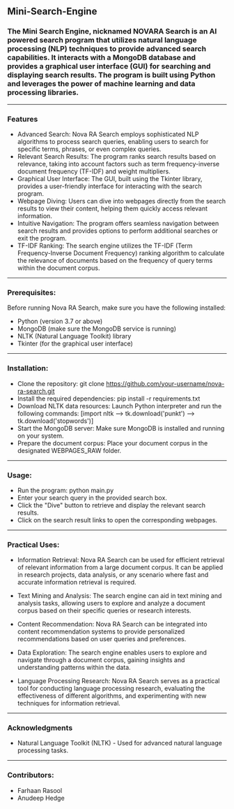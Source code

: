 ## Mini-Search-Engine

### The Mini Search Engine, nicknamed NOVARA Search is an AI powered search program that utilizes natural language processing (NLP) techniques to provide advanced search capabilities. It interacts with a MongoDB database and provides a graphical user interface (GUI) for searching and displaying search results. The program is built using Python and leverages the power of machine learning and data processing libraries.

---

### Features
- Advanced Search: Nova RA Search employs sophisticated NLP algorithms to process search queries, enabling users to search for specific terms, phrases, or even complex queries.
- Relevant Search Results: The program ranks search results based on relevance, taking into account factors such as term frequency-inverse document frequency (TF-IDF) and weight multipliers.
- Graphical User Interface: The GUI, built using the Tkinter library, provides a user-friendly interface for interacting with the search program.
- Webpage Diving: Users can dive into webpages directly from the search results to view their content, helping them quickly access relevant information.
- Intuitive Navigation: The program offers seamless navigation between search results and provides options to perform additional searches or exit the program.
- TF-IDF Ranking: The search engine utilizes the TF-IDF (Term Frequency-Inverse Document Frequency) ranking algorithm to calculate the relevance of documents based on the frequency of query terms within the document corpus.

---

### Prerequisites: 
Before running Nova RA Search, make sure you have the following installed:

- Python (version 3.7 or above)
- MongoDB (make sure the MongoDB service is running)
- NLTK (Natural Language Toolkit) library
- Tkinter (for the graphical user interface)

--- 

### Installation:
- Clone the repository: git clone https://github.com/your-username/nova-ra-search.git
- Install the required dependencies: pip install -r requirements.txt
- Download NLTK data resources: Launch Python interpreter and run the following commands: [import nltk --> tk.download('punkt') --> tk.download('stopwords')]
- Start the MongoDB server: Make sure MongoDB is installed and running on your system.
- Prepare the document corpus: Place your document corpus in the designated WEBPAGES_RAW folder.

---

### Usage:
- Run the program: python main.py
- Enter your search query in the provided search box.
- Click the "Dive" button to retrieve and display the relevant search results.
- Click on the search result links to open the corresponding webpages.

---

### Practical Uses: 
- Information Retrieval: Nova RA Search can be used for efficient retrieval of relevant information from a large document corpus. It can be applied in research projects, data analysis, or any scenario where fast and accurate information retrieval is required.

- Text Mining and Analysis: The search engine can aid in text mining and analysis tasks, allowing users to explore and analyze a document corpus based on their specific queries or research interests.

- Content Recommendation: Nova RA Search can be integrated into content recommendation systems to provide personalized recommendations based on user queries and preferences.

- Data Exploration: The search engine enables users to explore and navigate through a document corpus, gaining insights and understanding patterns within the data.

- Language Processing Research: Nova RA Search serves as a practical tool for conducting language processing research, evaluating the effectiveness of different algorithms, and experimenting with new techniques for information retrieval.

---

### Acknowledgments
- Natural Language Toolkit (NLTK) - Used for advanced natural language processing tasks.

--- 

### Contributors:
- Farhaan Rasool
- Anudeep Hedge
